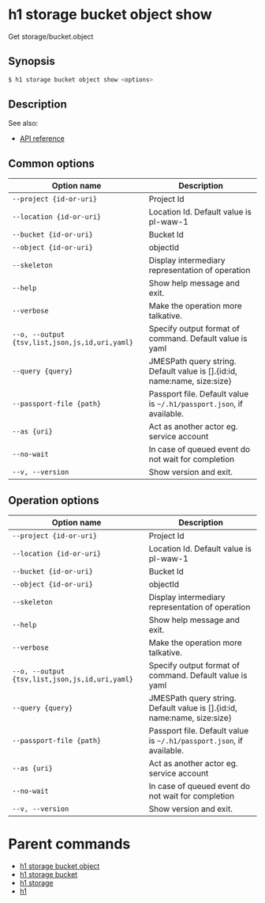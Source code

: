 
# h1 storage bucket object show

Get storage/bucket.object

## Synopsis

```bash
$ h1 storage bucket object show <options>
```

## Description

See also:

* [API reference](https://api.hyperone.com/v2/docs#operation/storage_project_bucket_object_get)

## Common options

| Option name                                        | Description                                                                 |
| -------------------------------------------------- | --------------------------------------------------------------------------- |
| ```--project {id-or-uri}```                        | Project Id                                                                  |
| ```--location {id-or-uri}```                       | Location Id. Default value is pl-waw-1                                      |
| ```--bucket {id-or-uri}```                         | Bucket Id                                                                   |
| ```--object {id-or-uri}```                         | objectId                                                                    |
| ```--skeleton```                                   | Display intermediary representation of operation                            |
| ```--help```                                       | Show help message and exit.                                                 |
| ```--verbose```                                    | Make the operation more talkative.                                          |
| ```--o, --output {tsv,list,json,js,id,uri,yaml}``` | Specify output format of command. Default value is yaml                     |
| ```--query {query}```                              | JMESPath query string. Default value is [].\{id:id, name:name, size:size\}  |
| ```--passport-file {path}```                       | Passport file. Default value is ```~/.h1/passport.json```, if available.    |
| ```--as {uri}```                                   | Act as another actor eg. service account                                    |
| ```--no-wait```                                    | In case of queued event do not wait for completion                          |
| ```--v, --version```                               | Show version and exit.                                                      |

## Operation options

| Option name                                        | Description                                                                 |
| -------------------------------------------------- | --------------------------------------------------------------------------- |
| ```--project {id-or-uri}```                        | Project Id                                                                  |
| ```--location {id-or-uri}```                       | Location Id. Default value is pl-waw-1                                      |
| ```--bucket {id-or-uri}```                         | Bucket Id                                                                   |
| ```--object {id-or-uri}```                         | objectId                                                                    |
| ```--skeleton```                                   | Display intermediary representation of operation                            |
| ```--help```                                       | Show help message and exit.                                                 |
| ```--verbose```                                    | Make the operation more talkative.                                          |
| ```--o, --output {tsv,list,json,js,id,uri,yaml}``` | Specify output format of command. Default value is yaml                     |
| ```--query {query}```                              | JMESPath query string. Default value is [].\{id:id, name:name, size:size\}  |
| ```--passport-file {path}```                       | Passport file. Default value is ```~/.h1/passport.json```, if available.    |
| ```--as {uri}```                                   | Act as another actor eg. service account                                    |
| ```--no-wait```                                    | In case of queued event do not wait for completion                          |
| ```--v, --version```                               | Show version and exit.                                                      |

# Parent commands

* [h1 storage bucket object](./../README.md)
* [h1 storage bucket](./../../README.md)
* [h1 storage](./../../../README.md)
* [h1](./../../../../README.md)
